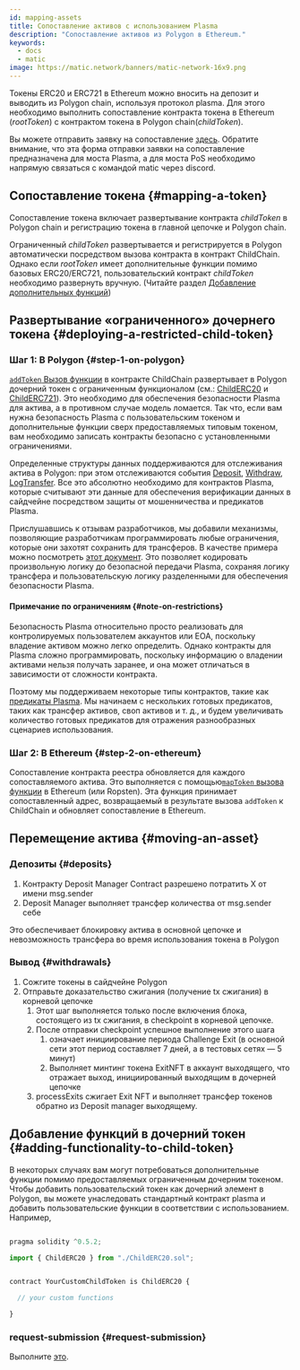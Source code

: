 ```yaml
---
id: mapping-assets
title: Сопоставление активов с использованием Plasma
description: "Сопоставление активов из Polygon в Ethereum."
keywords:
  - docs
  - matic
image: https://matic.network/banners/matic-network-16x9.png
---
```


Токены ERC20 и ERC721 в Ethereum можно вносить на депозит и выводить из Polygon chain, используя протокол plasma. Для этого необходимо выполнить сопоставление контракта токена в Ethereum (_rootToken_) с контрактом токена в Polygon chain(_childToken_).

Вы можете отправить заявку на сопоставление [здесь](/docs/develop/ethereum-polygon/submit-mapping-request). Обратите внимание, что эта форма отправки заявки на сопоставление предназначена для моста Plasma, а для моста PoS необходимо напрямую связаться с командой matic через discord.

## Сопоставление токена {#mapping-a-token}

Сопоставление токена включает развертывание контракта _childToken_ в Polygon chain и регистрацию токена в главной цепочке и Polygon chain.

Ограниченный _childToken_ развертывается и регистрируется в Polygon автоматически посредством вызова контракта в контракт ChildChain. Однако если _rootToken_ имеет дополнительные функции помимо базовых ERC20/ERC721, пользовательский контракт _childToken_ необходимо развернуть вручную. (Читайте раздел [Добавление дополнительных функций](/docs/develop/ethereum-polygon/plasma/mapping-assets#adding-functionality-to-child-token))

## Развертывание «ограниченного» дочернего токена {#deploying-a-restricted-child-token}

### Шаг 1: В Polygon {#step-1-on-polygon}

[`addToken` Вызов функции](https://github.com/maticnetwork/contracts/blob/fd4ed8343a8abb2dda5fe5a6a75a747cfd7a2807/contracts/child/ChildChain.sol#L55) в контракте ChildChain развертывает в Polygon дочерний токен с ограниченным функционалом (см.: [ChildERC20](https://github.com/maticnetwork/contracts/blob/master/contracts/child/ChildERC20.sol) и [ChildERC721](https://github.com/maticnetwork/contracts/blob/master/contracts/child/ChildERC721.sol)). Это необходимо для обеспечения безопасности Plasma для актива, а в противном случае модель ломается. Так что, если вам нужна безопасность Plasma с пользовательским токеном и дополнительные функции сверх предоставляемых типовым токеном, вам необходимо записать контракты безопасно с установленными ограничениями.

Определенные структуры данных поддерживаются для отслеживания актива в Polygon: при этом отслеживаются события [Deposit](https://github.com/maticnetwork/contracts/blob/fd4ed8343a8abb2dda5fe5a6a75a747cfd7a2807/contracts/child/BaseERC20.sol#L6), [Withdraw](https://github.com/maticnetwork/contracts/blob/fd4ed8343a8abb2dda5fe5a6a75a747cfd7a2807/contracts/child/BaseERC20.sol#L14), [LogTransfer](https://github.com/maticnetwork/contracts/blob/fd4ed8343a8abb2dda5fe5a6a75a747cfd7a2807/contracts/child/BaseERC20.sol#L22). Все это абсолютно необходимо для контрактов Plasma, которые считывают эти данные для обеспечения верификации данных в сайдчейне посредством защиты от мошенничества и предикатов Plasma.

Прислушавшись к отзывам разработчиков, мы добавили механизмы, позволяющие разработчикам программировать любые ограничения, которые они захотят сохранить для трансферов. В качестве примера можно посмотреть [этот документ](/docs/develop/advanced/custom-restrictions). Это позволяет кодировать произвольную логику до безопасной передачи Plasma, сохраняя логику трансфера и пользовательскую логику разделенными для обеспечения безопасности Plasma.

#### Примечание по ограничениям {#note-on-restrictions}

Безопасность Plasma относительно просто реализовать для контролируемых пользователем аккаунтов или EOA, поскольку владение активом можно легко определить. Однако контракты для Plasma сложно программировать, поскольку информацию о владении активами нельзя получать заранее, и она может отличаться в зависимости от сложности контракта.

Поэтому мы поддерживаем некоторые типы контрактов, такие как [предикаты Plasma](https://github.com/maticnetwork/contracts/tree/master/contracts/root/predicates). Мы начинаем с нескольких готовых предикатов, таких как трансфер активов, своп активов и т. д., и будем увеличивать количество готовых предикатов для отражения разнообразных сценариев использования.

### Шаг 2: В Ethereum {#step-2-on-ethereum}

Сопоставление контракта реестра обновляется для каждого сопоставляемого актива. Это выполняется с помощью[`mapToken` вызова функции](https://github.com/maticnetwork/contracts/blob/fd4ed8343a8abb2dda5fe5a6a75a747cfd7a2807/contracts/common/Registry.sol#L64) в Ethereum (или Ropsten). Эта функция принимает сопоставленный адрес, возвращаемый в результате вызова `addToken` к ChildChain и обновляет сопоставление в Ethereum.

## Перемещение актива {#moving-an-asset}

### Депозиты {#deposits}

1. Контракту Deposit Manager Contract разрешено потратить X от имени msg.sender
2. Deposit Manager выполняет трансфер количества от msg.sender себе

Это обеспечивает блокировку актива в основной цепочке и невозможность трансфера во время использования токена в Polygon

### Вывод {#withdrawals}

1. Сожгите токены в сайдчейне Polygon
2. Отправьте доказательство сжигания (получение tx сжигания) в корневой цепочке
   1. Этот шаг выполняется только после включения блока, состоящего из tx сжигания, в checkpoint в корневой цепочке.
   2. После отправки checkpoint успешное выполнение этого шага
      1. означает инициирование периода Challenge Exit (в основной сети этот период составляет 7 дней, а в тестовых сетях — 5 минут)
      2. Выполняет минтинг токена ExitNFT в аккаунт выходящего, что отражает выход, инициированный выходящим в дочерней цепочке
   3. processExits сжигает Exit NFT и выполняет трансфер токенов обратно из Deposit manager выходящему.

## Добавление функций в дочерний токен {#adding-functionality-to-child-token}

В некоторых случаях вам могут потребоваться дополнительные функции помимо предоставляемых ограниченным дочерним токеном. Чтобы добавить пользовательский токен как дочерний элемент в Polygon, вы можете унаследовать стандартный контракт plasma и добавить пользовательские функции в соответствии с использованием. Например,

```javascript

pragma solidity ^0.5.2;

import { ChildERC20 } from "./ChildERC20.sol";


contract YourCustomChildToken is ChildERC20 {

  // your custom functions

}
```

### request-submission {#request-submission}

Выполните [это](/docs/develop/ethereum-polygon/submit-mapping-request).
